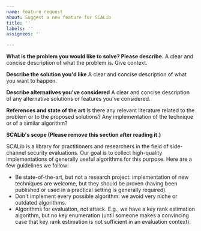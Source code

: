 ```yaml
---
name: Feature request
about: Suggest a new feature for SCALib
title: ''
labels: ''
assignees: ''

---
```


**What is the problem you would like to solve? Please describe.**
A clear and concise description of what the problem is. Give context.

**Describe the solution you'd like**
A clear and concise description of what you want to happen.

**Describe alternatives you've considered**
A clear and concise description of any alternative solutions or features you've considered.

**References and state of the art**
Is there any relevant literature related to the problem or to the proposed solutions? Any implementation of the technique or of a similar algorithm?

**SCALib's scope (Please remove this section after reading it.)**

SCALib is a library for practitioners and researchers in the field of side-channel security evaluations. Our goal is to collect high-quality implementations of generally useful algorithms for this purpose. Here are a few guidelines we follow:

- Be state-of-the-art, but not a research project: implementation of new techniques are welcome, but they should be proven (having been published or used in a practical setting is generally required).
- Don't implement every possible algorithm: we avoid very niche or outdated algorithms.
- Algorithms for evaluation, not attack. E.g., we have a key rank estimation algorithm, but no key enumeration (until someone makes a convincing case that key rank estimation is not sufficient in an evaluation context).
